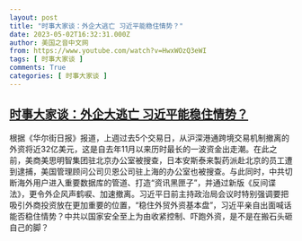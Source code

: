 ```yaml
---
layout: post
title: "时事大家谈：外企大逃亡 习近平能稳住情势？"
date: 2023-05-02T16:32:31.000Z
author: 美国之音中文网
from: https://www.youtube.com/watch?v=HwxWOzQ3eWI
tags: [ 时事大家谈 ]
comments: True
categories: [ 时事大家谈 ]
---
```

<!--1683045151000-->
[时事大家谈：外企大逃亡 习近平能稳住情势？](https://www.youtube.com/watch?v=HwxWOzQ3eWI)
------

<div>
根据《华尔街日报》报道，上週过去5个交易日，从沪深港通跨境交易机制撤离的外资将近32亿美元，这是自去年11月以来历时最长的一波资金出走潮。在此之前，美商美思明智集团驻北京办公室被搜查，日本安斯泰来製药派赴北京的员工遭到逮捕，美国管理顾问公司贝恩公司驻上海的办公室也被搜查。与此同时，中共切断海外用户进入重要数据库的管道、打造“资讯黑匣子”，并通过新版《反间谍法》，更令外企风声鹤唳、加速撤离。习近平日前主持政治局会议时特别强调要把吸引外商投资放在更加重要的位置，“稳住外贸外资基本盘”，习近平亲自出面喊话能否稳住情势？中共以国家安全至上为由收紧控制、吓跑外资，是不是在搬石头砸自己的脚？
</div>
